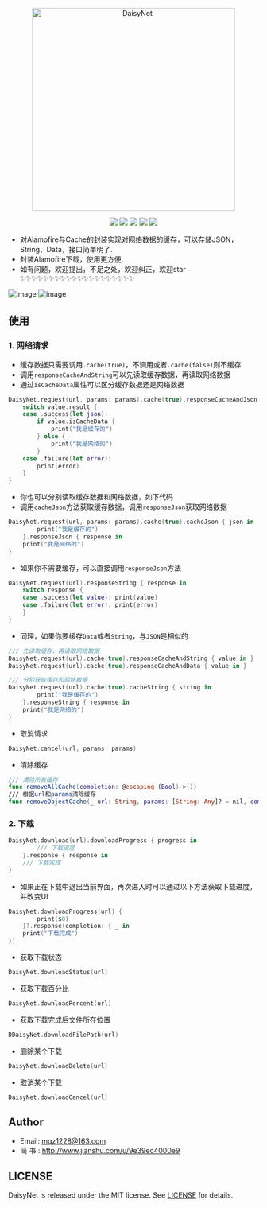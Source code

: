 <p align="center">
<img src="https://github.com/MQZHot/DaisyNet/raw/master/Picture/logo.png" alt="DaisyNet" title="DaisyNet" width="408"/>
</p>

<p align="center">
<img src="https://img.shields.io/badge/platform-iOS-yellow.svg">
<img src="https://img.shields.io/badge/language-swift-red.svg">
<img src="https://img.shields.io/badge/support-swift%204%2B-green.svg">
<img src="https://img.shields.io/badge/support-iOS%208%2B-blue.svg">
<img src="https://img.shields.io/badge/license-MIT%20License-brightgreen.svg">
</p>

* 对Alamofire与Cache的封装实现对网络数据的缓存，可以存储JSON，String，Data，接口简单明了.
* 封装Alamofire下载，使用更方便.
* 如有问题，欢迎提出，不足之处，欢迎纠正，欢迎star ✨✨✨✨✨✨✨✨✨✨✨✨✨✨✨✨✨✨✨✨

![image](https://github.com/MQZHot/DaisyNet/raw/master/Picture/get.gif) ![image](https://github.com/MQZHot/DaisyNet/raw/master/Picture/download.gif)

## 使用

### 1. 网络请求

* 缓存数据只需要调用`.cache(true)`，不调用或者`.cache(false)`则不缓存
* 调用`responseCacheAndString`可以先读取缓存数据，再读取网络数据
* 通过`isCacheData`属性可以区分缓存数据还是网络数据
```swift
DaisyNet.request(url, params: params).cache(true).responseCacheAndJson { value in
    switch value.result {
    case .success(let json):
        if value.isCacheData {
            print("我是缓存的")
        } else {
            print("我是网络的")
        }
    case .failure(let error):
        print(error)
    }
}
```

* 你也可以分别读取缓存数据和网络数据，如下代码
* 调用`cacheJson`方法获取缓存数据，调用`responseJson`获取网络数据

```swift
DaisyNet.request(url, params: params).cache(true).cacheJson { json in
        print("我是缓存的")
    }.responseJson { response in
    print("我是网络的")
}
```
* 如果你不需要缓存，可以直接调用`responseJson`方法
```swift
DaisyNet.request(url).responseString { response in
    switch response {
    case .success(let value): print(value)
    case .failure(let error): print(error)
    }
}
```

* 同理，如果你要缓存`Data`或者`String`，与`JSON`是相似的
```swift
/// 先读取缓存，再读取网络数据
DaisyNet.request(url).cache(true).responseCacheAndString { value in }
DaisyNet.request(url).cache(true).responseCacheAndData { value in }
```
```swift
/// 分别获取缓存和网络数据
DaisyNet.request(url).cache(true).cacheString { string in
        print("我是缓存的")
    }.responseString { response in
    print("我是网络的")
}
```
* 取消请求
```swift
DaisyNet.cancel(url, params: params)
```

* 清除缓存
```swift
/// 清除所有缓存
func removeAllCache(completion: @escaping (Bool)->())
/// 根据url和params清除缓存
func removeObjectCache(_ url: String, params: [String: Any]? = nil, completion: @escaping (Bool)->())
```

### 2. 下载

```swift
DaisyNet.download(url).downloadProgress { progress in
        /// 下载进度
    }.response { response in
    /// 下载完成
}
```
* 如果正在下载中退出当前界面，再次进入时可以通过以下方法获取下载进度，并改变UI
```swift
DaisyNet.downloadProgress(url) {
        print($0)
    }?.response(completion: { _ in
    print("下载完成")
})
```
* 获取下载状态
```swift
DaisyNet.downloadStatus(url)
```

* 获取下载百分比
```swift
DaisyNet.downloadPercent(url)
```

* 获取下载完成后文件所在位置
```swift
DDaisyNet.downloadFilePath(url)
```

* 删除某个下载
```swift
DaisyNet.downloadDelete(url)
```

* 取消某个下载
```swift
DaisyNet.downloadCancel(url)
```

## Author

* Email: mqz1228@163.com
* 简 书 : http://www.jianshu.com/u/9e39ec4000e9

## LICENSE

DaisyNet is released under the MIT license. See [LICENSE](https://github.com/MQZHot/DaisyNet/blob/master/LICENSE) for details.

